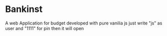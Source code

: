 # Bankinst
A web Application for budget developed with pure vanilia js
just write "js" as user and "1111" for pin then it will open  
